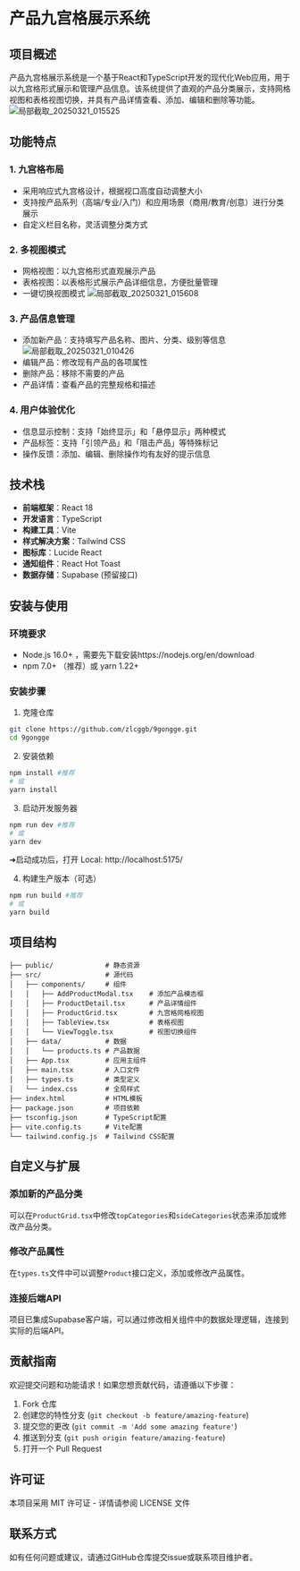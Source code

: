 # 产品九宫格展示系统

## 项目概述

产品九宫格展示系统是一个基于React和TypeScript开发的现代化Web应用，用于以九宫格形式展示和管理产品信息。该系统提供了直观的产品分类展示，支持网格视图和表格视图切换，并具有产品详情查看、添加、编辑和删除等功能。
![局部截取_20250321_015525](https://github.com/user-attachments/assets/a8eafeeb-5a1b-408a-b818-d1b45470f53d)

## 功能特点

### 1. 九宫格布局
- 采用响应式九宫格设计，根据视口高度自动调整大小
- 支持按产品系列（高端/专业/入门）和应用场景（商用/教育/创意）进行分类展示
- 自定义栏目名称，灵活调整分类方式

### 2. 多视图模式
- 网格视图：以九宫格形式直观展示产品
- 表格视图：以表格形式展示产品详细信息，方便批量管理
- 一键切换视图模式
![局部截取_20250321_015608](https://github.com/user-attachments/assets/03907160-6999-457b-ba50-995925a95230)

### 3. 产品信息管理
- 添加新产品：支持填写产品名称、图片、分类、级别等信息
![局部截取_20250321_010426](https://github.com/user-attachments/assets/d17e2bee-d386-490b-90e5-ec616dbb180b)
- 编辑产品：修改现有产品的各项属性
- 删除产品：移除不需要的产品
- 产品详情：查看产品的完整规格和描述

### 4. 用户体验优化
- 信息显示控制：支持「始终显示」和「悬停显示」两种模式
- 产品标签：支持「引领产品」和「阻击产品」等特殊标记
- 操作反馈：添加、编辑、删除操作均有友好的提示信息

## 技术栈

- **前端框架**：React 18
- **开发语言**：TypeScript
- **构建工具**：Vite
- **样式解决方案**：Tailwind CSS
- **图标库**：Lucide React
- **通知组件**：React Hot Toast
- **数据存储**：Supabase (预留接口)

## 安装与使用

### 环境要求
- Node.js 16.0+ ，需要先下载安装https://nodejs.org/en/download
- npm 7.0+ （推荐）或 yarn 1.22+

### 安装步骤

1. 克隆仓库
```bash
git clone https://github.com/zlcggb/9gongge.git
cd 9gongge
```

2. 安装依赖
```bash
npm install #推荐
# 或
yarn install
```

3. 启动开发服务器
```bash
npm run dev #推荐
# 或
yarn dev
```
  ➜启动成功后，打开  Local:   http://localhost:5175/
 
  
4. 构建生产版本（可选）
```bash
npm run build #推荐
# 或
yarn build
```

## 项目结构

```
├── public/             # 静态资源
├── src/                # 源代码
│   ├── components/     # 组件
│   │   ├── AddProductModal.tsx    # 添加产品模态框
│   │   ├── ProductDetail.tsx      # 产品详情组件
│   │   ├── ProductGrid.tsx        # 九宫格网格视图
│   │   ├── TableView.tsx          # 表格视图
│   │   └── ViewToggle.tsx         # 视图切换组件
│   ├── data/           # 数据
│   │   └── products.ts # 产品数据
│   ├── App.tsx         # 应用主组件
│   ├── main.tsx        # 入口文件
│   ├── types.ts        # 类型定义
│   └── index.css       # 全局样式
├── index.html          # HTML模板
├── package.json        # 项目依赖
├── tsconfig.json       # TypeScript配置
├── vite.config.ts      # Vite配置
└── tailwind.config.js  # Tailwind CSS配置
```

## 自定义与扩展

### 添加新的产品分类
可以在`ProductGrid.tsx`中修改`topCategories`和`sideCategories`状态来添加或修改产品分类。

### 修改产品属性
在`types.ts`文件中可以调整`Product`接口定义，添加或修改产品属性。

### 连接后端API
项目已集成Supabase客户端，可以通过修改相关组件中的数据处理逻辑，连接到实际的后端API。

## 贡献指南

欢迎提交问题和功能请求！如果您想贡献代码，请遵循以下步骤：

1. Fork 仓库
2. 创建您的特性分支 (`git checkout -b feature/amazing-feature`)
3. 提交您的更改 (`git commit -m 'Add some amazing feature'`)
4. 推送到分支 (`git push origin feature/amazing-feature`)
5. 打开一个 Pull Request

## 许可证

本项目采用 MIT 许可证 - 详情请参阅 LICENSE 文件

## 联系方式

如有任何问题或建议，请通过GitHub仓库提交issue或联系项目维护者。
